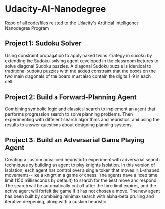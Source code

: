 # Udacity-AI-Nanodegree
Repo of all code/files related to the Udacity's Artificial Intelligence Nanodegree Program

## Project 1: Sudoku Solver
Using constraint propagation to apply naked twins strategy in sudoku by extending the Sudoku-solving agent developed in the classroom lectures to solve diagonal Sudoku puzzles.
A diagonal Sudoku puzzle is identical to traditional Sudoku puzzles with the added constraint that the boxes on the two main diagonals of the board must also contain the digits 1-9 in each cell.

## Project 2: Build a Forward-Planning Agent
Combining symbolic logic and classical search to implement an agent that performs progression search to solve planning problems. Then experimenting with different search algorithms and heuristics, and using the results to answer questions about designing planning systems.

## Project 3: Build an Adversarial Game Playing Agent
Creating a custom advanced heuristic to experiment with adversarial search techniques by building an agent to play knights Isolation. In this version of Isolation, each agent has control over a single token that moves in L-shaped movements--like a knight in a  game of chess.
The agents have a fixed time limit (150 milliseconds by default) to search for the best move and respond. The search will be automatically cut off after the time limit expires, and the active agent will forfeit the game if it has not chosen a move. The new agent has been built by combining minimax search with alpha-beta pruning and iterative deepening, along with a custom heuristic.
